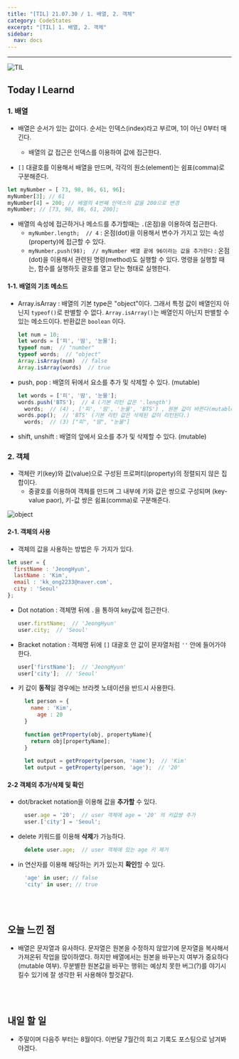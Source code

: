 ```yaml
---
title: "[TIL] 21.07.30 / 1. 배열, 2. 객체"
category: CodeStates
excerpt: "[TIL] 1. 배열, 2. 객체"
sidebar:
  nav: docs
---
```


---

![TIL](https://user-images.githubusercontent.com/83164003/127775612-7464075f-89e7-478e-82ee-dc1c2710a125.jpeg)
## Today I Learnd
### 1. 배열
- 배열은 순서가 있는 값이다. 순서는 인덱스(index)라고 부르며, 1이 아닌 0부터 매긴다. 
  - 배열의 값 접근은 인덱스를 이용하여 값에 접근한다.

- `[]` 대괄호를 이용해서 배열을 만드며, 각각의 원소(element)는 쉼표(comma)로 구분해준다.

```javascript
let myNumber = [ 73, 98, 86, 61, 96];
myNumber[3]; // 61
myNumber[4] = 200; // 배열의 4번째 인덱스의 값을 200으로 변경
myNumber; // [73, 98, 86, 61, 200];
 ```
 
 - 배열의 속성에 접근하거나 메소드를 추가할때는 `.`(온점)을 이용하여 접근한다.
   - `myNumber.length;  // 4`  : 온점(dot)을 이용해서 변수가 가지고 있는 속성(property)에 접근할 수 있다.
   - `myNumber.push(98);  // myNumber 배열 끝에 96이라는 값을 추가한다` : 온점(dot)을 이용해서 관련된 명령(method)도 실행할 수 있다. 명령을 실행할 때는, 함수를 실행하듯 괄호를 열고 닫는 형태로 실행한다.

#### 1-1. 배열의 기초 메소드
- Array.isArray : 배열의 기본 type은 "object"이다. 그래서 특정 값이 배열인지 아닌지 `typeof()`로 판별할 수 없다. `Array.isArray()`는 배열인지 아닌지 판별할 수 있는 메소드이다. 반환값은 `boolean` 이다.
  
  ```javascript
  let num = 10;
  let words = ['피', '땀', '눈물'];
  typeof num;  // "number"
  typeof words;  // "object"
  Array.isArray(num)  // false
  Array.isArray(words)  // true
	```
- push, pop :  배열의 뒤에서 요소를 추가 및 삭제할 수 있다. (mutable)

  ```javascript
  let words = ['피', '땀', '눈물'];
  words.push('BTS');  // 4 (기본 리턴 값은 '.length')
	words;  // (4) , ['피', '땀', '눈물', 'BTS') , 원본 값이 바뀐다(mutable).
  words.pop();  // 'BTS' (기본 리턴 값은 삭제된 값이 리턴된다.)
	words;  // (3) ["피", "땀", "눈물"] 
	```
- shift, unshift : 배열의 앞에서 요소를 추가 및 삭제할 수 있다. (mutable)

### 2. 객체
- 객체란 키(key)와 값(value)으로 구성된 프로퍼티(property)의 정렬되지 않은 집합이다.
  - 중괄호를 이용하여 객체를 만드며 그 내부에 키와 값은 쌍으로 구성되며 (key-value paor), 키-값 쌍은 쉼표(comma)로 구분해준다.
  
![object](https://user-images.githubusercontent.com/83164003/128206684-5e9c0467-0ff9-423e-a362-c1ed5b050ecd.png)

#### 2-1. 객체의 사용
- 객체의 값을 사용하는 방법은 두 가지가 있다.
```javascript
let user = {
  firstName : 'JeongHyun',
  lastName : 'Kim',
  email : 'kk_ong2233@naver.com',
  city : 'Seoul'
};
```

- Dot notation : 객체명 뒤에 `.`을 통하여 key값에 접근한다.

  ```javascript
  user.firstName;  // 'JeongHyun'
  user.city;  // 'Seoul'
	```

- Bracket notation : 객체명 뒤에 `[]` 대괄호 안 값이 문자열처럼 `''` 안에 들어가야한다.

  ```javascript
  user['firstName'];  // 'JeongHyun'
  user['city'];  // 'Seoul'
	```
- 키 값이 **동적**일 경우에는 브라켓 노테이션을 반드시 사용한다.

  ```javascript
	let person = {
	  name : 'Kim',
		age : 20
	}
	
	function getProperty(obj, propertyName){
	  return obj[propertyName];
	}
	
	let output = getProperty(person, 'name');  // 'Kim'
	let output = getProperty(person, 'age');  // '20'
	```

#### 2-2 객체의 추가/삭제 및 확인
- dot/bracket notation을 이용해 값을 **추가할** 수 있다.

  ```javascript
	user.age = '20';  // user 객체에 age = '20' 의 키값쌍 추가
	user.['city'] = 'Seoul';
	```

- delete 키워드를 이용해 **삭제**가 가능하다.

  ```javascript
	delete user.age;  // user 객체에 있는 age 키 제거
	```

- in 연산자를 이용해 해당하는 키가 있는지 **확인**할 수 있다.

  ```javascript
	'age' in user; // false
	'city' in user; // true
	```

<br>
<br>

## 오늘 느낀 점
- 배열은 문자열과 유사하다. 문자열은 원본을 수정하지 않았기에 문자열을 복사해서 가져온뒤 작업을 많이하였다. 하지만 배열에서는 원본을 바꾸는지 여부가 중요하다 (mutable 여부). 무분별한 원본값을 바꾸는 행위는 예상치 못한 버그(?)를 야기시킬수 있기에 잘 생각한 뒤 사용해야 할것같다.


<br>
<br>

## 내일 할 일
- 주말이며 다음주 부터는 8월이다. 이번달 7월간의 회고 기록도 포스팅으로 남겨봐야겠다.
